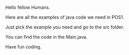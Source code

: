 Hello fellow Humans.

Here are all the examples of java code we need in POS1.

Just pick the example you need and go to the src folder.

You can find the code in the Main.java.

Have fun coding.
